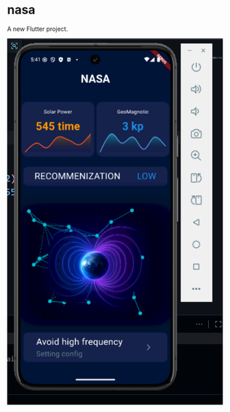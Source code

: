 # nasa

A new Flutter project.

![image alt](https://github.com/osamaflutter/nasa_ui/blob/main/Screenshot%202025-08-21%20174132.png?raw=true)
